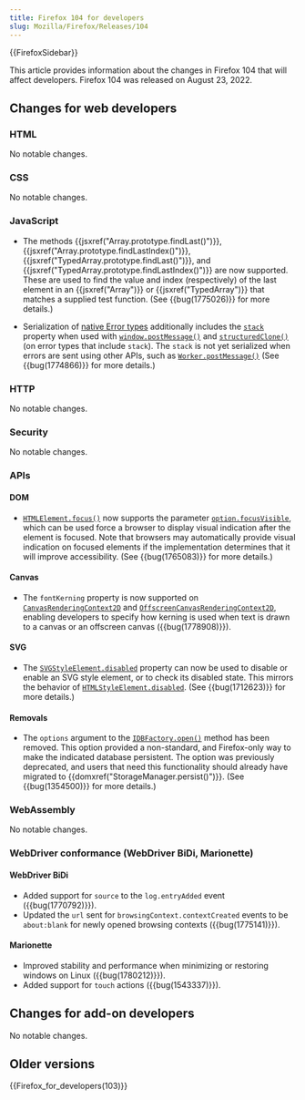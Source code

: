 ```yaml
---
title: Firefox 104 for developers
slug: Mozilla/Firefox/Releases/104
---
```


{{FirefoxSidebar}}

This article provides information about the changes in Firefox 104 that will affect developers. Firefox 104 was released on August 23, 2022.

## Changes for web developers

### HTML

No notable changes.

### CSS

No notable changes.

### JavaScript

- The methods {{jsxref("Array.prototype.findLast()")}}, {{jsxref("Array.prototype.findLastIndex()")}}, {{jsxref("TypedArray.prototype.findLast()")}}, and {{jsxref("TypedArray.prototype.findLastIndex()")}} are now supported.
  These are used to find the value and index (respectively) of the last element in an {{jsxref("Array")}} or {{jsxref("TypedArray")}} that matches a supplied test function.
  (See {{bug(1775026)}} for more details.)

- Serialization of [native Error types](/en-US/docs/Web/JavaScript/Reference/Global_Objects/Error#error_types) additionally includes the [`stack`](/en-US/docs/Web/JavaScript/Reference/Global_Objects/Error/Stack) property when used with [`window.postMessage()`](/en-US/docs/Web/API/Window/postMessage) and [`structuredClone()`](/en-US/docs/Web/API/structuredClone) (on error types that include `stack`).
  The `stack` is not yet serialized when errors are sent using other APIs, such as [`Worker.postMessage()`](/en-US/docs/Web/API/Worker/postMessage)
  (See {{bug(1774866)}} for more details.)

### HTTP

No notable changes.

### Security

No notable changes.

### APIs

#### DOM

- [`HTMLElement.focus()`](/en-US/docs/Web/API/HTMLElement/focus) now supports the parameter [`option.focusVisible`](/en-US/docs/Web/API/HTMLElement/focus#focusvisible), which can be used force a browser to display visual indication after the element is focused.
  Note that browsers may automatically provide visual indication on focused elements if the implementation determines that it will improve accessibility.
  (See {{bug(1765083)}} for more details.)

#### Canvas

- The `fontKerning` property is now supported on [`CanvasRenderingContext2D`](/en-US/docs/Web/API/CanvasRenderingContext2D/fontKerning) and [`OffscreenCanvasRenderingContext2D`](/en-US/docs/Web/API/OffscreenCanvasRenderingContext2D), enabling developers to specify how kerning is used when text is drawn to a canvas or an offscreen canvas ({{bug(1778908)}}).

#### SVG

- The [`SVGStyleElement.disabled`](/en-US/docs/Web/API/SVGStyleElement/disabled) property can now be used to disable or enable an SVG style element, or to check its disabled state.
  This mirrors the behavior of [`HTMLStyleElement.disabled`](/en-US/docs/Web/API/HTMLStyleElement/disabled).
  (See {{bug(1712623)}} for more details.)

#### Removals

- The `options` argument to the [`IDBFactory.open()`](/en-US/docs/Web/API/IDBFactory/open) method has been removed.
  This option provided a non-standard, and Firefox-only way to make the indicated database persistent.
  The option was previously deprecated, and users that need this functionality should already have migrated to {{domxref("StorageManager.persist()")}}.
  (See {{bug(1354500)}} for more details.)

### WebAssembly

No notable changes.

### WebDriver conformance (WebDriver BiDi, Marionette)

#### WebDriver BiDi

- Added support for `source` to the `log.entryAdded` event ({{bug(1770792)}}).
- Updated the `url` sent for `browsingContext.contextCreated` events to be `about:blank` for newly opened browsing contexts ({{bug(1775141)}}).

#### Marionette

- Improved stability and performance when minimizing or restoring windows on Linux ({{bug(1780212)}}).
- Added support for `touch` actions ({{bug(1543337)}}).

## Changes for add-on developers

No notable changes.

## Older versions

{{Firefox_for_developers(103)}}
